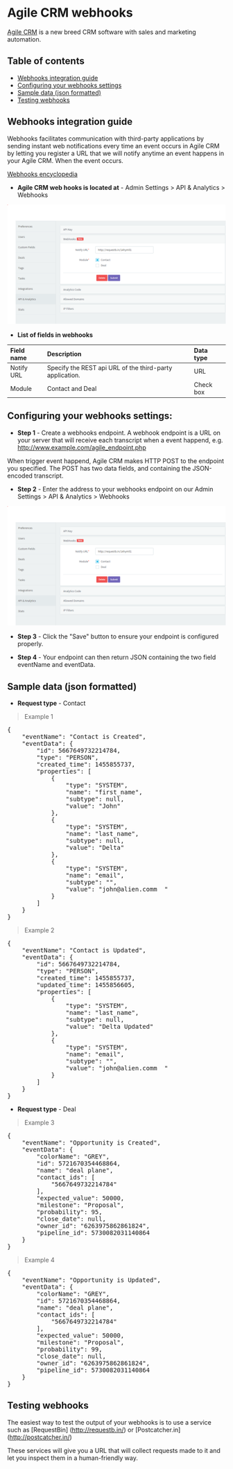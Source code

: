 Agile CRM webhooks
=====================

[Agile CRM](https://www.agilecrm.com/) is a new breed CRM software with sales and marketing automation.

Table of contents
--------

- [Webhooks integration guide](#webhooks-integration-guide)
- [Configuring your webhooks settings](#configuring-your-webhooks-settings)
- [Sample data (json formatted)](#sample-data-json-formatted)
- [Testing webhooks](#testing-webhooks)

Webhooks integration guide
--------

Webhooks facilitates communication with third-party applications by sending instant web notifications every time an event occurs in Agile CRM by letting you register a URL that we will notify anytime an event happens in your Agile CRM. When the event occurs.

[Webhooks encyclopedia](https://en.wikipedia.org/wiki/Webhook)

 - **Agile CRM web hooks is located at** - Admin Settings > API & Analytics > Webhooks
 
![alt text](https://raw.githubusercontent.com/agilecrm/webhooks/master/Screenshots/hooks5.PNG)

 - **List of fields in webhooks** 
 
|Field name|Description|Data type|
|:-----|:------|:--------------|
|Notify URL|Specify the REST api URL of the third-party application.|URL|
|Module|Contact and Deal|Check box|



Configuring your webhooks settings:
--------

- **Step 1** -  Create a webhooks endpoint. A webhook endpoint is a URL on your server that will receive each transcript when a event happend, e.g. http://www.example.com/agile_endpoint.php

When trigger event happend, Agile CRM makes HTTP POST to the endpoint you specified. The POST has two data fields, and containing the JSON-encoded transcript.

- **Step 2** -  Enter the address to your webhooks endpoint on our Admin Settings > API & Analytics > Webhooks

![alt text](https://raw.githubusercontent.com/agilecrm/webhooks/master/Screenshots/hooks5.PNG)

- **Step 3** -  Click the "Save" button to ensure your endpoint is configured properly.

- **Step 4** -  Your endpoint can then return JSON containing the two field eventName and eventData.

Sample data (json formatted)
--------

- **Request type** -  Contact

> Example 1

<pre>
{
    "eventName": "Contact is Created",
    "eventData": {
        "id": 5667649732214784,
        "type": "PERSON",
        "created_time": 1455855737,
        "properties": [
            {
                "type": "SYSTEM",
                "name": "first_name",
                "subtype": null,
                "value": "John"
            },
            {
                "type": "SYSTEM",
                "name": "last_name",
                "subtype": null,
                "value": "Delta"
            },
            {
                "type": "SYSTEM",
                "name": "email",
                "subtype": "",
                "value": "john@alien.comm  "
            }
        ]
    }
}
</pre>

> Example 2

<pre>
{
    "eventName": "Contact is Updated",
    "eventData": {
        "id": 5667649732214784,
        "type": "PERSON",
        "created_time": 1455855737,
        "updated_time": 1455856605,
        "properties": [
            {
                "type": "SYSTEM",
                "name": "last_name",
                "subtype": null,
                "value": "Delta Updated"
            },
            {
                "type": "SYSTEM",
                "name": "email",
                "subtype": "",
                "value": "john@alien.comm  "
            }
        ]
    }
}
</pre>

- **Request type** -  Deal

> Example 3

<pre>
{
    "eventName": "Opportunity is Created",
    "eventData": {
        "colorName": "GREY",
        "id": 5721670354468864,
        "name": "deal plane",
        "contact_ids": [
            "5667649732214784"
        ],
        "expected_value": 50000,
        "milestone": "Proposal",
        "probability": 95,
        "close_date": null,
        "owner_id": "6263975862861824",
        "pipeline_id": 5730082031140864
    }
}
</pre>

> Example 4

<pre>
{
    "eventName": "Opportunity is Updated",
    "eventData": {
        "colorName": "GREY",
        "id": 5721670354468864,
        "name": "deal plane",
        "contact_ids": [
            "5667649732214784"
        ],
        "expected_value": 50000,
        "milestone": "Proposal",
        "probability": 99,
        "close_date": null,
        "owner_id": "6263975862861824",
        "pipeline_id": 5730082031140864
    }
}
</pre>

Testing webhooks
--------

The easiest way to test the output of your webhooks is to use a service such as [RequestBin] (http://requestb.in/) or [Postcatcher.in] (http://postcatcher.in/)

These services will give you a URL that will collect requests made to it and let you inspect them in a human-friendly way.
